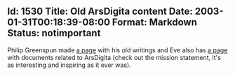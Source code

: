 Id: 1530
Title: Old ArsDigita content
Date: 2003-01-31T00:18:39-08:00
Format: Markdown
Status: notimportant
--------------
Philip Greenspun made [a
page](http://philip.greenspun.com/ancient-history/) with his old
writings and Eve also has [a page](http://eveander.com/arsdigita/) with
documents related to ArsDigita (check out the mission statement, it's as
interesting and inspiring as it ever was).
